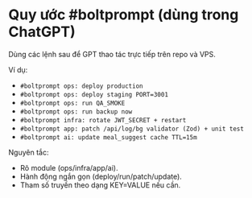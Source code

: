 # Quy ước #boltprompt (dùng trong ChatGPT)
Dùng các lệnh sau để GPT thao tác trực tiếp trên repo và VPS.

Ví dụ:
- `#boltprompt ops: deploy production`
- `#boltprompt ops: deploy staging PORT=3001`
- `#boltprompt ops: run QA_SMOKE`
- `#boltprompt ops: run backup now`
- `#boltprompt infra: rotate JWT_SECRET + restart`
- `#boltprompt app: patch /api/log/bg validator (Zod) + unit test`
- `#boltprompt ai: update meal_suggest cache TTL=15m`

Nguyên tắc:
- Rõ module (ops/infra/app/ai).
- Hành động ngắn gọn (deploy/run/patch/update).
- Tham số truyền theo dạng KEY=VALUE nếu cần.
